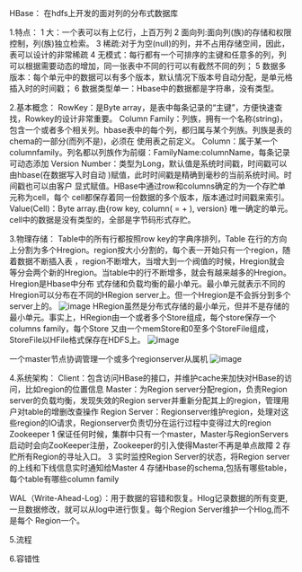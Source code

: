 HBase：
在hdfs上开发的面对列的分布式数据库

1.特点：
    1 大：一个表可以有上亿行，上百万列
    2 面向列:面向列(族)的存储和权限控制，列(族)独立检索。
    3 稀疏:对于为空(null)的列，并不占用存储空间，因此，表可以设计的非常稀疏
    4 无模式：每行都有一个可排序的主键和任意多的列，列可以根据需要动态的增加，同一张表中不同的行可以有截然不同的列；
    5 数据多版本：每个单元中的数据可以有多个版本，默认情况下版本号自动分配，是单元格插入时的时间戳；
    6 数据类型单一：Hbase中的数据都是字符串，没有类型。

2.基本概念：
    RowKey：是Byte array，是表中每条记录的“主键”，方便快速查找，Rowkey的设计非常重要。
    Column Family：列族，拥有一个名称(string)，包含一个或者多个相关列。hbase表中的每个列，都归属与某个列族。列族是表的chema的一部分(而列不是)，必须在
    使用表之前定义。
    Column：属于某一个columnfamily。列名都以列族作为前缀：FamilyName:columnName，每条记录可动态添加
    Version Number：类型为Long，默认值是系统时间戳，时间戳可以由hbase(在数据写入时自动 )赋值，此时时间戳是精确到毫秒的当前系统时间。时间戳也可以由客户
    显式赋值。HBase中通过row和columns确定的为一个存贮单元称为cell，每个 cell都保存着同一份数据的多个版本，版本通过时间戳来索引。
    Value(Cell)：Byte array.由{row key, column( =<family> + <label>), version} 唯一确定的单元。cell中的数据是没有类型的，全部是字节码形式存贮。

3.物理存储：
    Table中的所有行都按照row key的字典序排列，Table 在行的方向上分割为多个Hregion。region按大小分割的，每个表一开始只有一个region，随着数据不断插入表
    ，region不断增大，当增大到一个阀值的时候，Hregion就会等分会两个新的Hregion。当table中的行不断增多，就会有越来越多的Hregion。Hregion是Hbase中分布
    式存储和负载均衡的最小单元。最小单元就表示不同的Hregion可以分布在不同的HRegion server上。但一个Hregion是不会拆分到多个server上的。
![image](https://github.com/itsohorriblela/Hadoop-Diary/blob/master/images/hregion.png)
     HRegion虽然是分布式存储的最小单元，但并不是存储的最小单元。事实上，HRegion由一个或者多个Store组成，每个store保存一个columns family，每个Store
     又由一个memStore和0至多个StoreFile组成，StoreFile以HFile格式保存在HDFS上。
![image](https://github.com/itsohorriblela/Hadoop-Diary/blob/master/images/strore.png)

一个master节点协调管理一个或多个regionserver从属机
![image](https://github.com/itsohorriblela/Hadoop-Diary/blob/master/images/hbasemembers.png)

4.系统架构：
    Client：包含访问HBase的接口，并维护cache来加快对HBase的访问，比如region的位置信息
    Master：为Region server分配region，负责Region server的负载均衡，发现失效的Region server并重新分配其上的region，管理用户对table的增删改查操作
    Region Server：Regionserver维护region，处理对这些region的IO请求，Regionserver负责切分在运行过程中变得过大的region
    Zookeeper
    1 保证任何时候，集群中只有一个master，Master与RegionServers 启动时会向ZooKeeper注册，Zookeeper的引入使得Master不再是单点故障
    2 存贮所有Region的寻址入口。
    3 实时监控Region Server的状态，将Region server的上线和下线信息实时通知给Master
    4 存储Hbase的schema,包括有哪些table，每个table有哪些column family
    
WAL（Write-Ahead-Log）：用于数据的容错和恢复。Hlog记录数据的所有变更,一旦数据修改，就可以从log中进行恢复。每个Region Server维护一个Hlog,而不是每个
Region一个。

5.流程

6.容错性
